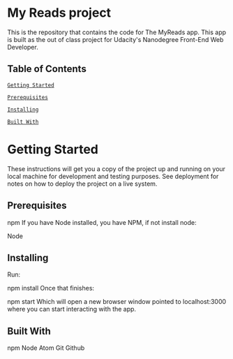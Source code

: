 # My Reads project
This is the repository that contains the code for The MyReads app. This app is built as the out of class project for Udacity's Nanodegree Front-End Web Developer. 

## Table of Contents
[`Getting Started`](#GettingStarted)

[`Prerequisites`](#Prerequisites)

[`Installing`](#Installing)

[`Built With`](#BuiltWith)


# Getting Started
These instructions will get you a copy of the project up and running on your local machine for development and testing purposes. See deployment for notes on how to deploy the project on a live system.

## Prerequisites
npm
If you have Node installed, you have NPM, if not install node:

Node
## Installing
Run:

npm install
Once that finishes:

npm start
Which will open a new browser window pointed to localhost:3000 where you can start interacting with the app.

## Built With
npm
Node
Atom
Git
Github
